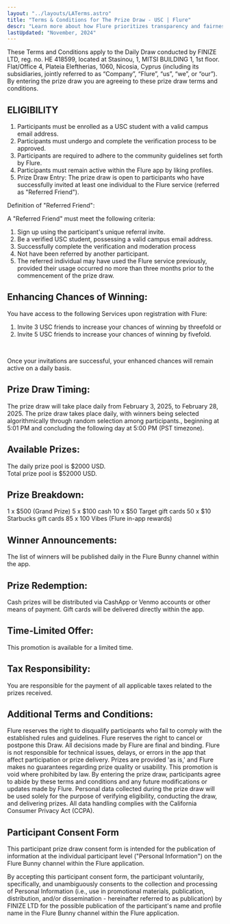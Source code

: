 ```yaml
---
layout: "../layouts/LATerms.astro"
title: "Terms & Conditions for The Prize Draw - USC | Flure"
descr: "Learn more about how Flure prioritizes transparency and fairness in dating."
lastUpdated: "November, 2024"
---
```


<!-- @format -->

These Terms and Conditions apply to the Daily Draw conducted by FINIZE LTD, reg. no. HE 418599, located at Stasinou, 1, MITSI BUILDING 1, 1st floor. Flat/Office 4, Plateia Eleftherias, 1060, Nicosia, Cyprus (including its subsidiaries, jointly referred to as “Company”, “Flure”, “us”, “we”, or “our”). By entering the prize draw you are agreeing to these prize draw terms and conditions.

## ELIGIBILITY

<ol>
  <li>Participants must be enrolled as a USC student with a valid campus email address.</li>
  <li>Participants must undergo and complete the verification process to be approved.</li>
  <li>Participants are required to adhere to the community guidelines set forth by Flure.</li>
  <li>Participants must remain active within the Flure app by liking profiles.</li>
  <li>
    Prize Draw Entry: The prize draw is open to participants who have successfully invited at least one individual to the Flure service (referred as "Referred Friend").
  </li>
</ol>

Definition of "Referred Friend":

A "Referred Friend" must meet the following criteria:

<ol>
  <li>Sign up using the participant's unique referral invite.</li>
  <li>Be a verified USC student, possessing a valid campus email address.</li>
  <li>Successfully complete the verification and moderation process</li>
  <li>Not have been referred by another participant.</li>
  <li>
    The referred individual may have used the Flure service previously, provided their usage occurred no more than three months prior to the commencement of the prize draw.
 </li>
</ol>

## Enhancing Chances of Winning:

You have access to the following Services upon registration with Flure:

<ol class="no-margin">
  <li>Invite 3 USC friends to increase your chances of winning by threefold or</li>
  <li>Invite 5 USC friends to increase your chances of winning by fivefold.</li>
</ol>
<br/>

Once your invitations are successful, your enhanced chances will remain active on a daily basis.

## Prize Draw Timing:

The prize draw will take place daily from February 3, 2025, to February 28, 2025.
The prize draw takes place daily, with winners being selected algorithmically through random selection among participants., beginning at 5:01 PM and concluding the following day at 5:00 PM (PST timezone).

## Available Prizes:

The daily prize pool is $2000 USD. <br/> Total prize pool is $52000 USD.

## Prize Breakdown:

1 x $500 (Grand Prize)
5 x $100 cash
10 x $50 Target gift cards
50 x $10 Starbucks gift cards
85 x 100 Vibes (Flure in-app rewards)

## Winner Announcements:

The list of winners will be published daily in the Flure Bunny channel within the app.

## Prize Redemption:

Cash prizes will be distributed via CashApp or Venmo accounts or other means of payment.
Gift cards will be delivered directly within the app.

## Time-Limited Offer:

This promotion is available for a limited time.

## Tax Responsibility:

You are responsible for the payment of all applicable taxes related to the prizes received.

## Additional Terms and Conditions:

Flure reserves the right to disqualify participants who fail to comply with the established rules and guidelines. Flure reserves the right to cancel or postpone this Draw.
All decisions made by Flure are final and binding.
Flure is not responsible for technical issues, delays, or errors in the app that affect participation or prize delivery. Prizes are provided 'as is,' and Flure makes no guarantees regarding prize quality or usability.
This promotion is void where prohibited by law.
By entering the prize draw, participants agree to abide by these terms and conditions and any future modifications or updates made by Flure.
Personal data collected during the prize draw will be used solely for the purpose of verifying eligibility, conducting the draw, and delivering prizes. All data handling complies with the California Consumer Privacy Act (CCPA).

## <span>Participant Consent Form</span>

This participant prize draw consent form is intended for the publication of information at the individual participant level ("Personal Information") on the Flure Bunny channel within the Flure application.

By accepting this participant consent form, the participant voluntarily, specifically, and unambiguously consents to the collection and processing of Personal Information (i.e., use in promotional materials, publication, distribution, and/or dissemination - hereinafter referred to as publication) by FINIZE LTD for the possible publication of the participant's name and profile name in the Flure Bunny channel within the Flure application.
